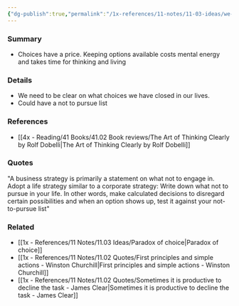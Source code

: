```yaml
---
{"dg-publish":true,"permalink":"/1x-references/11-notes/11-03-ideas/we-need-to-close-doors/","title":"We need to close doors","created":"2024-02-14T20:18:21.012+03:00","updated":"2024-02-14T20:18:21.012+03:00"}
---
```



### Summary
- Choices have a price. Keeping options available costs mental energy and takes time for thinking and living

### Details
- We need to be clear on what choices we have closed in our lives.
- Could have a not to pursue list

### References
- [[4x - Reading/41 Books/41.02 Book reviews/The Art of Thinking Clearly by Rolf Dobelli\|The Art of Thinking Clearly by Rolf Dobelli]]


### Quotes
"A business strategy is primarily a statement on what not to engage in. Adopt a life strategy similar to a corporate strategy: Write down what not to pursue in your life. In other words, make calculated decisions to disregard certain possibilities and when an option shows up, test it against your not-to-pursue list"

### Related
- [[1x - References/11 Notes/11.03 Ideas/Paradox of choice\|Paradox of choice]]
- [[1x - References/11 Notes/11.02 Quotes/First principles and simple actions - Winston Churchill\|First principles and simple actions - Winston Churchill]]
- [[1x - References/11 Notes/11.02 Quotes/Sometimes it is productive to decline the task - James Clear\|Sometimes it is productive to decline the task - James Clear]]